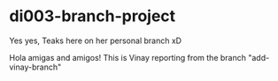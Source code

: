# di003-branch-project

Yes yes, Teaks here on her personal branch xD

Hola amigas and amigos! This is Vinay reporting from the branch "add-vinay-branch"
